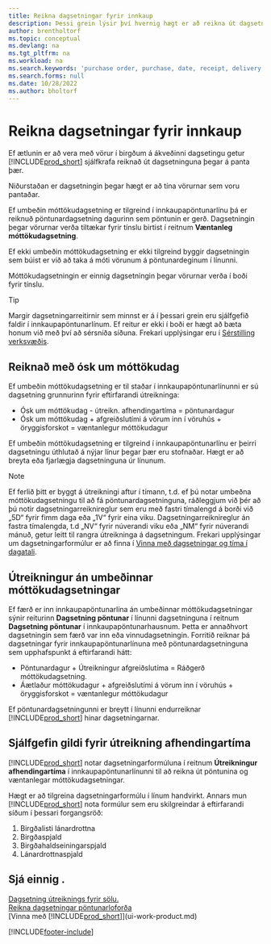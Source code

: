 ```yaml
---
title: Reikna dagsetningar fyrir innkaup
description: Þessi grein lýsir því hvernig hægt er að reikna út dagsetningar fyrir innkaup.
author: brentholtorf
ms.topic: conceptual
ms.devlang: na
ms.tgt_pltfrm: na
ms.workload: na
ms.search.keywords: 'purchase order, purchase, date, receipt, delivery, lead time'
ms.search.forms: null
ms.date: 10/28/2022
ms.author: bholtorf
---
```

# <a name="calculate-dates-for-purchases"></a>Reikna dagsetningar fyrir innkaup

Ef ætlunin er að vera með vörur í birgðum á ákveðinni dagsetingu getur [!INCLUDE[prod_short](includes/prod_short.md)] sjálfkrafa reiknað út dagsetninguna þegar á panta þær. 

Niðurstaðan er dagsetningin þegar hægt er að tína vörurnar sem voru pantaðar.  

Ef umbeðin móttökudagsetning er tilgreind í innkaupapöntunarlínu þá er reiknuð pöntunardagsetning dagurinn sem pöntunin er gerð. Dagsetningin þegar vörurnar verða tiltækar fyrir tínslu birtist í reitnum **Væntanleg móttökudagsetning**.  

Ef ekki umbeðin móttökudagsetning er ekki tilgreind byggir dagsetningin sem búist er við að taka á móti vörunum á pöntunardeginum í línunni. 

Móttökudagsetningin er einnig dagsetningin þegar vörurnar verða í boði fyrir tínslu.  

> [!TIP]
> Margir dagsetningarreitirnir sem minnst er á í þessari grein eru sjálfgefið faldir í innkaupapöntunarlínum. Ef reitur er ekki í boði er hægt að bæta honum við með því að sérsníða síðuna. Frekari upplýsingar eru í [Sérstilling verksvæðis](ui-personalization-user.md).

## <a name="calculating-with-a-requested-receipt-date"></a>Reiknað með ósk um móttökudag

Ef umbeðin móttökudagsetning er til staðar í innkaupapöntunarlínunni er sú dagsetning grunnurinn fyrir eftirfarandi útreikninga:  

- Ósk um móttökudag - útreikn. afhendingartíma = pöntunardagur  
- Ósk um móttökudag + afgreiðslutími á vörum inn í vöruhús + öryggisforskot = væntanlegur móttökudagur  

Ef umbeðin móttökudagsetning er tilgreind í innkaupapöntunarlínu er þeirri dagsetningu úthlutað á nýjar línur þegar þær eru stofnaðar. Hægt er að breyta eða fjarlægja dagsetninguna úr línunum.  

> [!NOTE]
> Ef ferlið þitt er byggt á útreikningi aftur í tímann, t.d. ef þú notar umbeðna móttökudagsetningu til að fá pöntunardagsetninguna, ráðleggjum við þér að þú notir dagsetningarreiknireglur sem eru með fastri tímalengd á borði við „5D“ fyrir fimm daga eða „1V“ fyrir eina viku. Dagsetningarreiknireglur án fastra tímalengda, t.d „NV“ fyrir núverandi viku eða „NM“ fyrir núverandi mánuð, getur leitt til rangra útreikninga á dagsetningum. Frekari upplýsingar um dagsetningarformúlur er að finna í [Vinna með dagsetningar og tíma í dagatali](ui-enter-date-ranges.md).

## <a name="calculating-without-a-requested-receipt-date"></a>Útreikningur án umbeðinnar móttökudagsetningar

Ef færð er inn innkaupapöntunarlína án umbeðinnar móttökudagsetningar sýnir reiturinn **Dagsetning pöntunar** í línunni dagsetninguna í reitnum **Dagsetning pöntunar** í innkaupapöntunarhausnum. Þetta er annaðhvort dagsetningin sem færð var inn eða vinnudagsetningin. Forritið reiknar þá dagsetningar fyrir innkaupapöntunarlínuna með pöntunardagsetninguna sem upphafspunkt á eftirfarandi hátt:  

- Pöntunardagur + Útreikningur afgreiðslutíma = Ráðgerð móttökudagsetning.  
- Áætlaður móttökudagur + afgreiðslutími á vörum inn í vöruhús + öryggisforskot = væntanlegur móttökudagur  

Ef pöntunardagsetningunni er breytt í línunni endurreiknar [!INCLUDE[prod_short](includes/prod_short.md)] hinar dagsetningarnar.  

## <a name="default-values-for-lead-time-calculation"></a>Sjálfgefin gildi fyrir útreikning afhendingartíma

[!INCLUDE[prod_short](includes/prod_short.md)] notar dagsetningarformúluna í reitnum **Útreikningur afhendingartíma** í innkaupapöntunarlínunni til að reikna út pöntunina og væntanlegar móttökudagsetningar.  

Hægt er að tilgreina dagsetningarformúlu í línum handvirkt. Annars mun [!INCLUDE[prod_short](includes/prod_short.md)] nota formúlur sem eru skilgreindar á eftirfarandi síðum í þessari forgangsröð:

1. Birgðalisti lánardrottna
2. Birgðaspjald
3. Birgðahaldseiningarspjald
4. Lánardrottnaspjald

## <a name="see-also"></a>Sjá einnig .

[Dagsetning útreiknings fyrir sölu.](sales-date-calculation-for-sales.md)  
[Reikna dagsetningar pöntunarloforða](sales-how-to-calculate-order-promising-dates.md)  
[Vinna með [!INCLUDE[prod_short](includes/prod_short.md)]](ui-work-product.md)  


[!INCLUDE[footer-include](includes/footer-banner.md)]
